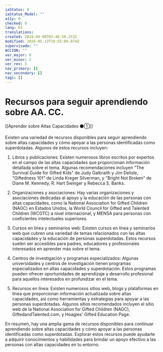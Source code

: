 ```yaml
---
iaStatus: 0
iaStatus_Model: ""
a11y: 0
checked: 0
lang: ES
translations: 
created: 2024-04-08T03:46:56.253Z
modified: 2024-05-13T19:55:00.074Z
supervisado: ""
ACCION: ""
ver_major: 0
ver_minor: 2
ver_rev: 5
nav_primary: []
nav_secondary: []
tags: []
---
```

# Recursos para seguir aprendiendo sobre AA. CC.

[[Aprender sobre Altas Capacidades ⚫①]]

Existen una variedad de recursos disponibles para seguir aprendiendo sobre altas capacidades y cómo apoyar a las personas identificadas como superdotadas. Algunos de estos recursos incluyen:

1. Libros y publicaciones: Existen numerosos libros escritos por expertos en el campo de las altas capacidades que proporcionan información detallada sobre el tema. Algunas recomendaciones incluyen "The Survival Guide for Gifted Kids" de Judy Galbraith y Jim Delisle, "Giftedness 101" de Linda Kreger Silverman, y "Bright Not Broken" de Diane M. Kennedy, R. Hart Swinger y Rebecca S. Banks.

2. Organizaciones y asociaciones: Hay varias organizaciones y asociaciones dedicadas al apoyo y la educación de las personas con altas capacidades, como la National Association for Gifted Children (NAGC) en Estados Unidos, la World Council for Gifted and Talented Children (WCGTC) a nivel internacional, y MENSA para personas con coeficientes intelectuales superiores.

3. Cursos en línea y seminarios web: Existen cursos en línea y seminarios web que cubren una variedad de temas relacionados con las altas capacidades y la educación de personas superdotadas. Estos recursos suelen ser accesibles para padres, educadores y profesionales interesados en aprender más sobre el tema.

4. Centros de investigación y programas especializados: Algunas universidades y centros de investigación tienen programas especializados en altas capacidades y superdotación. Estos programas pueden ofrecer oportunidades de aprendizaje y desarrollo profesional para aquellos interesados en profundizar en el tema.

5. Recursos en línea: Existen numerosos sitios web, blogs y plataformas en línea que proporcionan información actualizada sobre altas capacidades, así como herramientas y estrategias para apoyar a las personas superdotadas. Algunos sitios recomendados incluyen el sitio web de la National Association for Gifted Children (NAGC), GiftedandTalented.com, y Hoagies' Gifted Education Page.

En resumen, hay una amplia gama de recursos disponibles para continuar aprendiendo sobre altas capacidades y cómo apoyar a las personas identificadas como superdotadas. Explorar estos recursos puede ayudarte a adquirir conocimientos y habilidades para brindar un apoyo efectivo a las personas con altas capacidades en tu entorno.
